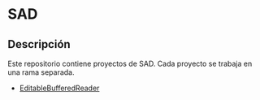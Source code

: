 # SAD
## Descripción
Este repositorio contiene proyectos de SAD. Cada proyecto se trabaja en una rama separada.
- [EditableBufferedReader](https://github.com/AxelBuenoTome/SAD/tree/EditableBufferedReader)
